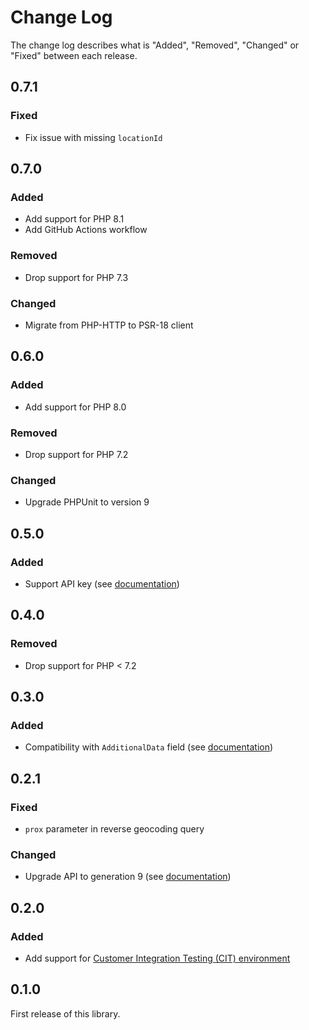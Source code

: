 # Change Log

The change log describes what is "Added", "Removed", "Changed" or "Fixed" between each release.

## 0.7.1

### Fixed

- Fix issue with missing `locationId`

## 0.7.0

### Added

- Add support for PHP 8.1
- Add GitHub Actions workflow

### Removed

- Drop support for PHP 7.3

### Changed

- Migrate from PHP-HTTP to PSR-18 client

## 0.6.0

### Added

- Add support for PHP 8.0

### Removed

- Drop support for PHP 7.2

### Changed

- Upgrade PHPUnit to version 9

## 0.5.0

### Added

- Support API key (see [documentation](https://developer.here.com/documentation/authentication/dev_guide/topics/api-key-credentials.html))

## 0.4.0

### Removed

- Drop support for PHP < 7.2

## 0.3.0

### Added

- Compatibility with `AdditionalData` field (see [documentation](https://developer.here.com/documentation/geocoder/topics/resource-type-response-geocode.html#resource-type-response-geocode__address))

## 0.2.1

### Fixed

- `prox` parameter in reverse geocoding query

### Changed

- Upgrade API to generation 9 (see [documentation](https://developer.here.com/documentation/geocoder/topics/backwards-compatibility.html#backwards-compatibility__api-different-generations))

## 0.2.0

### Added

- Add support for [Customer Integration Testing (CIT) environment](https://developer.here.com/documentation/places/common/request-cit-environment.html)

## 0.1.0

First release of this library.
